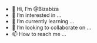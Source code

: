 - 👋 Hi, I’m @Bizabiza
- 👀 I’m interested in ...
- 🌱 I’m currently learning ...
- 💞️ I’m looking to collaborate on ...
- 📫 How to reach me ...

<!---
Bizabiza/Bizabiza is a ✨ special ✨ repository because its `README.md` (this file) appears on your GitHub profile.
You can click the Preview link to take a look at your changes.
--->

